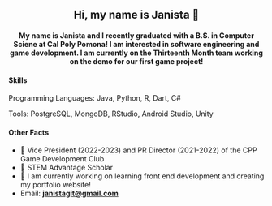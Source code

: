 <h2 align="center"> Hi, my name is Janista 🌸 </h2>
<h4 align="center"> My name is Janista and I recently graduated with a B.S. in Computer Sciene at Cal Poly Pomona! I am interested in software engineering and game development. I am currently on the Thirteenth Month team working on the demo for our first game project! </h4>
<p> </p>

#### Skills 
<p> Programming Languages: Java, Python, R, Dart, C# </p>
<p> Tools: PostgreSQL, MongoDB, RStudio, Android Studio, Unity</p>

#### Other Facts
- 🌟 Vice President (2022-2023) and PR Director (2021-2022) of the CPP Game Development Club
- 💜 STEM Advantage Scholar
- 🌱 I am currently working on learning front end development and creating my portfolio website!
- Email: **janistagit@gmail.com**


<!--
**janistagit/janistagit** is a ✨ _special_ ✨ repository because its `README.md` (this file) appears on your GitHub profile.

Here are some ideas to get you started:

- 🔭 I’m currently working on ...
- 🌱 I’m currently learning ...
- 👯 I’m looking to collaborate on ...
- 🤔 I’m looking for help with ...
- 💬 Ask me about ...
- 📫 How to reach me: ...
- 😄 Pronouns: ...
- ⚡ Fun fact: ...
-->
